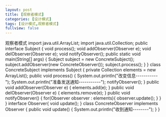 ```yaml
---
layout: post
title: [观察者模式]
categories: [设计模式]
tags: [设计模式,观察者模式]
fullview: false
---
```

观察者模式
import java.util.ArrayList; import java.util.Collection; public interface Subject { void process(); void addObserver(Observer e); void delObserver(Observer e); void notifyObserver(); public static void main(String[] args) { Subject subject = new ConcreteSubject(); subject.addObserver(new ConcreteObserver()); subject.process(); } } class ConcreteSubject implements Subject { private Collection<Observer> elements = new ArrayList<Observer>(); public void process() { System.out.println("改变信息-----------"); System.out.println("准备发送通知-----------"); notifyObserver(); } public void addObserver(Observer e) { elements.add(e); } public void delObserver(Observer e) { elements.remove(e); } public void notifyObserver() { for(Observer observer : elements){ observer.update(); } } } interface Observer{ void update(); } class ConcreteObserver implements Observer { public void update() { System.out.println("收到通知--------"); } }
